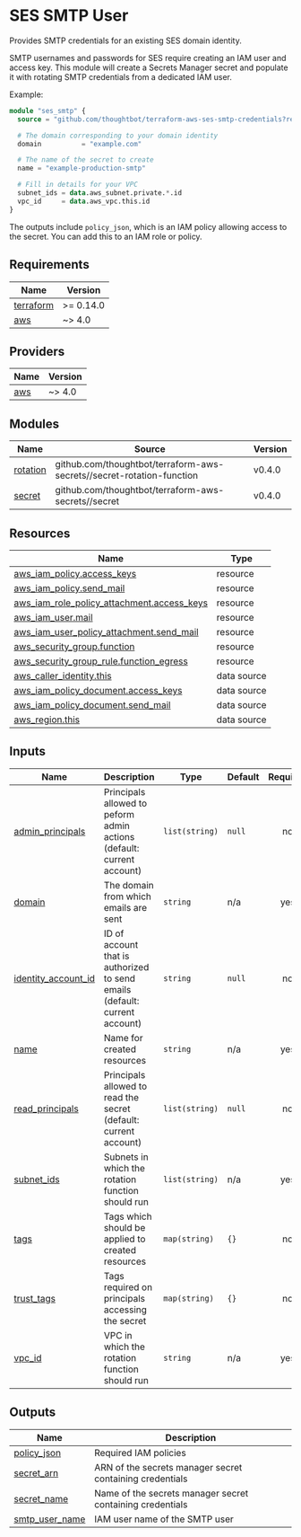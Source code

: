 # SES SMTP User

Provides SMTP credentials for an existing SES domain identity.

SMTP usernames and passwords for SES require creating an IAM user and access
key. This module will create a Secrets Manager secret and populate it with
rotating SMTP credentials from a dedicated IAM user.

Example:

``` terraform
module "ses_smtp" {
  source = "github.com/thoughtbot/terraform-aws-ses-smtp-credentials?ref=v0.2.0"

  # The domain corresponding to your domain identity
  domain          = "example.com"

  # The name of the secret to create
  name = "example-production-smtp"

  # Fill in details for your VPC
  subnet_ids = data.aws_subnet.private.*.id
  vpc_id     = data.aws_vpc.this.id
}
```

The outputs include `policy_json`, which is an IAM policy allowing access to the
secret. You can add this to an IAM role or policy.

<!-- BEGIN_TF_DOCS -->
## Requirements

| Name | Version |
|------|---------|
| <a name="requirement_terraform"></a> [terraform](#requirement\_terraform) | >= 0.14.0 |
| <a name="requirement_aws"></a> [aws](#requirement\_aws) | ~> 4.0 |

## Providers

| Name | Version |
|------|---------|
| <a name="provider_aws"></a> [aws](#provider\_aws) | ~> 4.0 |

## Modules

| Name | Source | Version |
|------|--------|---------|
| <a name="module_rotation"></a> [rotation](#module\_rotation) | github.com/thoughtbot/terraform-aws-secrets//secret-rotation-function | v0.4.0 |
| <a name="module_secret"></a> [secret](#module\_secret) | github.com/thoughtbot/terraform-aws-secrets//secret | v0.4.0 |

## Resources

| Name | Type |
|------|------|
| [aws_iam_policy.access_keys](https://registry.terraform.io/providers/hashicorp/aws/latest/docs/resources/iam_policy) | resource |
| [aws_iam_policy.send_mail](https://registry.terraform.io/providers/hashicorp/aws/latest/docs/resources/iam_policy) | resource |
| [aws_iam_role_policy_attachment.access_keys](https://registry.terraform.io/providers/hashicorp/aws/latest/docs/resources/iam_role_policy_attachment) | resource |
| [aws_iam_user.mail](https://registry.terraform.io/providers/hashicorp/aws/latest/docs/resources/iam_user) | resource |
| [aws_iam_user_policy_attachment.send_mail](https://registry.terraform.io/providers/hashicorp/aws/latest/docs/resources/iam_user_policy_attachment) | resource |
| [aws_security_group.function](https://registry.terraform.io/providers/hashicorp/aws/latest/docs/resources/security_group) | resource |
| [aws_security_group_rule.function_egress](https://registry.terraform.io/providers/hashicorp/aws/latest/docs/resources/security_group_rule) | resource |
| [aws_caller_identity.this](https://registry.terraform.io/providers/hashicorp/aws/latest/docs/data-sources/caller_identity) | data source |
| [aws_iam_policy_document.access_keys](https://registry.terraform.io/providers/hashicorp/aws/latest/docs/data-sources/iam_policy_document) | data source |
| [aws_iam_policy_document.send_mail](https://registry.terraform.io/providers/hashicorp/aws/latest/docs/data-sources/iam_policy_document) | data source |
| [aws_region.this](https://registry.terraform.io/providers/hashicorp/aws/latest/docs/data-sources/region) | data source |

## Inputs

| Name | Description | Type | Default | Required |
|------|-------------|------|---------|:--------:|
| <a name="input_admin_principals"></a> [admin\_principals](#input\_admin\_principals) | Principals allowed to peform admin actions (default: current account) | `list(string)` | `null` | no |
| <a name="input_domain"></a> [domain](#input\_domain) | The domain from which emails are sent | `string` | n/a | yes |
| <a name="input_identity_account_id"></a> [identity\_account\_id](#input\_identity\_account\_id) | ID of account that is authorized to send emails (default: current account) | `string` | `null` | no |
| <a name="input_name"></a> [name](#input\_name) | Name for created resources | `string` | n/a | yes |
| <a name="input_read_principals"></a> [read\_principals](#input\_read\_principals) | Principals allowed to read the secret (default: current account) | `list(string)` | `null` | no |
| <a name="input_subnet_ids"></a> [subnet\_ids](#input\_subnet\_ids) | Subnets in which the rotation function should run | `list(string)` | n/a | yes |
| <a name="input_tags"></a> [tags](#input\_tags) | Tags which should be applied to created resources | `map(string)` | `{}` | no |
| <a name="input_trust_tags"></a> [trust\_tags](#input\_trust\_tags) | Tags required on principals accessing the secret | `map(string)` | `{}` | no |
| <a name="input_vpc_id"></a> [vpc\_id](#input\_vpc\_id) | VPC in which the rotation function should run | `string` | n/a | yes |

## Outputs

| Name | Description |
|------|-------------|
| <a name="output_policy_json"></a> [policy\_json](#output\_policy\_json) | Required IAM policies |
| <a name="output_secret_arn"></a> [secret\_arn](#output\_secret\_arn) | ARN of the secrets manager secret containing credentials |
| <a name="output_secret_name"></a> [secret\_name](#output\_secret\_name) | Name of the secrets manager secret containing credentials |
| <a name="output_smtp_user_name"></a> [smtp\_user\_name](#output\_smtp\_user\_name) | IAM user name of the SMTP user |
<!-- END_TF_DOCS -->
